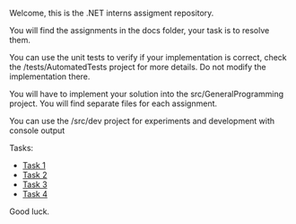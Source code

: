 Welcome, this is the .NET interns assigment repository.

You will find the assignments in the docs folder, your task is to resolve them. 

You can use the unit tests to verify if your implementation is correct, check the /tests/AutomatedTests project for more details. Do not modify the implementation there. 

You will have to implement your solution into the src/GeneralProgramming project. You will find separate files for each assignment. 

You can use the /src/dev project for experiments and development with console output

Tasks:
- [Task 1](docs/Task_1.md)
- [Task 2](docs/Task_2.md)
- [Task 3](docs/Task_3.md)
- [Task 4](docs/Task_4.md)


Good luck. 